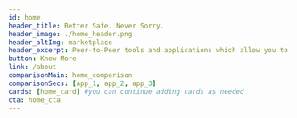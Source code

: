 ```yaml
---
id: home
header_title: Better Safe. Never Sorry.
header_image: ./home_header.png
header_altImg: marketplace
header_excerpt: Peer-to-Peer tools and applications which allow you to scale your community freely and privately, leaving all your security concerns behind. 
button: Know More
link: /about
comparisonMain: home_comparison
comparisonSecs: [app_1, app_2, app_3]
cards: [home_card] #you can continue adding cards as needed
cta: home_cta
---
```

